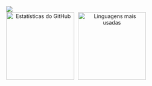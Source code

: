 
<div>
  <img src="https://capsule-render.vercel.app/api?type=waving&height=250&color=black&text=Olá,%20eu%20sou%20o%20Gabriel!%20👋&animation=fadeIn&section=header&fontAlign=50&fontAlignY=35&textBg=false&fontSize=50&fontColor=00dd10"/>
</div>
<div align=center style="display: flex; gap: 10px">
  <img src="https://github-readme-stats.vercel.app/api?username=crgab&show_icons=true&theme=chartreuse-dark" alt="Estatísticas do GitHub" height="180"/>
  <img src="https://github-readme-stats.vercel.app/api/top-langs/?username=crgab&layout=compact&theme=chartreuse-dark" alt="Linguagens mais usadas" height="180"/>
</div>



